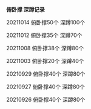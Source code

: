 **俯卧撑 深蹲记录**

20211014 俯卧撑50个 深蹲100个

20211012 俯卧撑35个 深蹲70个

20211008 俯卧撑38个 深蹲80个

20211003 俯卧撑20个 深蹲40个

20210929 俯卧撑40个 深蹲80个

20210927 俯卧撑40个 深蹲80个

20210926 俯卧撑40个 深蹲80个

